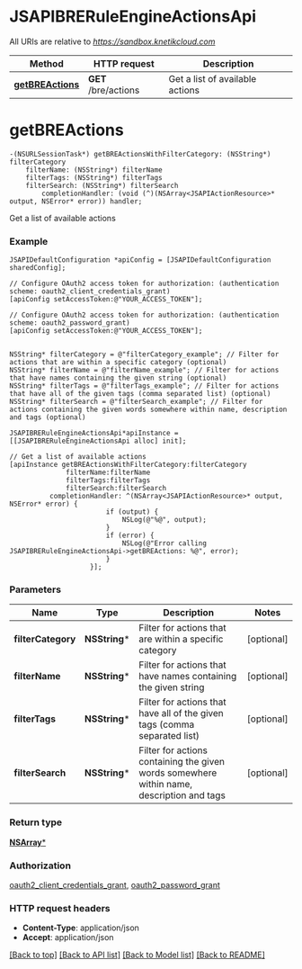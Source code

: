 # JSAPIBRERuleEngineActionsApi

All URIs are relative to *https://sandbox.knetikcloud.com*

Method | HTTP request | Description
------------- | ------------- | -------------
[**getBREActions**](JSAPIBRERuleEngineActionsApi.md#getbreactions) | **GET** /bre/actions | Get a list of available actions


# **getBREActions**
```objc
-(NSURLSessionTask*) getBREActionsWithFilterCategory: (NSString*) filterCategory
    filterName: (NSString*) filterName
    filterTags: (NSString*) filterTags
    filterSearch: (NSString*) filterSearch
        completionHandler: (void (^)(NSArray<JSAPIActionResource>* output, NSError* error)) handler;
```

Get a list of available actions

### Example 
```objc
JSAPIDefaultConfiguration *apiConfig = [JSAPIDefaultConfiguration sharedConfig];

// Configure OAuth2 access token for authorization: (authentication scheme: oauth2_client_credentials_grant)
[apiConfig setAccessToken:@"YOUR_ACCESS_TOKEN"];

// Configure OAuth2 access token for authorization: (authentication scheme: oauth2_password_grant)
[apiConfig setAccessToken:@"YOUR_ACCESS_TOKEN"];


NSString* filterCategory = @"filterCategory_example"; // Filter for actions that are within a specific category (optional)
NSString* filterName = @"filterName_example"; // Filter for actions that have names containing the given string (optional)
NSString* filterTags = @"filterTags_example"; // Filter for actions that have all of the given tags (comma separated list) (optional)
NSString* filterSearch = @"filterSearch_example"; // Filter for actions containing the given words somewhere within name, description and tags (optional)

JSAPIBRERuleEngineActionsApi*apiInstance = [[JSAPIBRERuleEngineActionsApi alloc] init];

// Get a list of available actions
[apiInstance getBREActionsWithFilterCategory:filterCategory
              filterName:filterName
              filterTags:filterTags
              filterSearch:filterSearch
          completionHandler: ^(NSArray<JSAPIActionResource>* output, NSError* error) {
                        if (output) {
                            NSLog(@"%@", output);
                        }
                        if (error) {
                            NSLog(@"Error calling JSAPIBRERuleEngineActionsApi->getBREActions: %@", error);
                        }
                    }];
```

### Parameters

Name | Type | Description  | Notes
------------- | ------------- | ------------- | -------------
 **filterCategory** | **NSString***| Filter for actions that are within a specific category | [optional] 
 **filterName** | **NSString***| Filter for actions that have names containing the given string | [optional] 
 **filterTags** | **NSString***| Filter for actions that have all of the given tags (comma separated list) | [optional] 
 **filterSearch** | **NSString***| Filter for actions containing the given words somewhere within name, description and tags | [optional] 

### Return type

[**NSArray<JSAPIActionResource>***](JSAPIActionResource.md)

### Authorization

[oauth2_client_credentials_grant](../README.md#oauth2_client_credentials_grant), [oauth2_password_grant](../README.md#oauth2_password_grant)

### HTTP request headers

 - **Content-Type**: application/json
 - **Accept**: application/json

[[Back to top]](#) [[Back to API list]](../README.md#documentation-for-api-endpoints) [[Back to Model list]](../README.md#documentation-for-models) [[Back to README]](../README.md)

